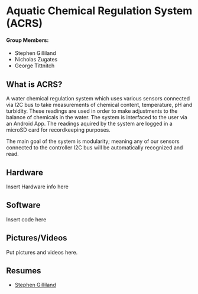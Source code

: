 # Aquatic Chemical Regulation System (ACRS)

#### Group Members:
- Stephen Gilliland
- Nicholas Zugates
- George Tittnitch

## What is ACRS?
A water chemical regulation system which uses various sensors connected via I2C bus to take measurements of chemical content, temperature, pH and turbidity. These readings are used in order to make adjustments to the balance of chemicals in the water. The system is interfaced to the user via an Android App. The readings aquired by the system are logged in a microSD card for recordkeeping purposes.

The main goal of the system is modularity; meaning any of our sensors connected to the controller I2C bus will be automatically recognized and read.  

## Hardware
Insert Hardware info here

## Software
Insert code here

## Pictures/Videos
Put pictures and videos here.

## Resumes
- [Stephen Gilliland](./Resumes/SGilliland_Resume.pdf)
